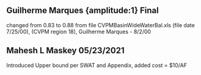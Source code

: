 ## Guilherme Marques {amplitude:1} Final
changed from  0.83  to  0.88 from file CVPMBasinWideWaterBal.xls (file date 7/25/00), 
(CVPM region 18), 
Guilherme Marques - 8/2/00

## Mahesh L Maskey 05/23/2021
Introduced Upper bound per SWAT and Appendix, added cost = $10/AF
